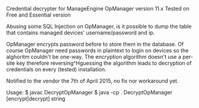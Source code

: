 Credential decrypter for ManageEngine OpManager version 11.x
Tested on Free and Essential version

Abusing some SQL Injection on OpManager, is it possible to dump the
table that contains managed devices' username/password and ip.

OpManager encrypts password before to store them in the database. Of
course OpManager need passwords in plaintext to login on devices
so the alghoritm couldn't be one-way.
The encryption algorithm doesn't use a per-site key therefore
reversing^Hguessing the algorithm leads to decryption of credentials
on every (tested) installation.

Notified to the vendor the 7th of April 2015, no fix nor workaround yet.

Usage:
$ javac DecryptOpManager
$ java -cp . DecryptOpManager [encrypt|decrypt] string
